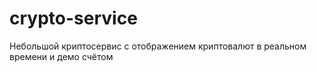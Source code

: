 # crypto-service
Небольшой криптосервис с отображением криптовалют в реальном времени и демо счётом
